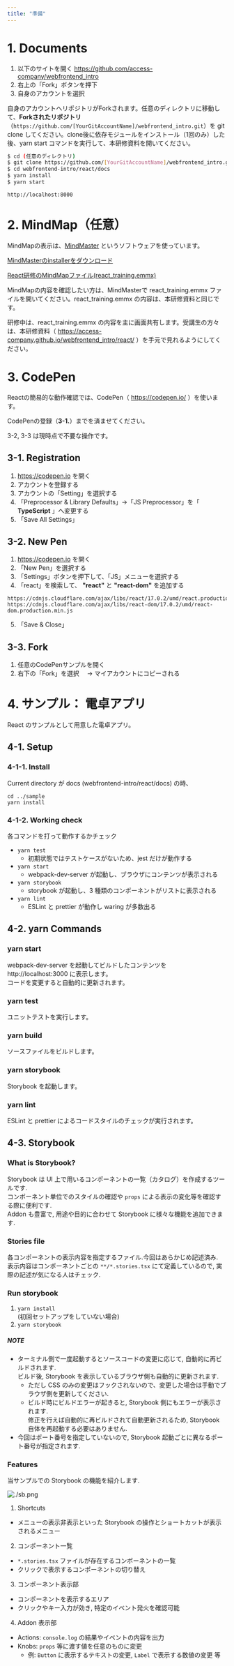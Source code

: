 ```yaml
---
title: "準備"
---
```


# 1. Documents

1. 以下のサイトを開く
https://github.com/access-company/webfrontend_intro
2. 右上の「Fork」ボタンを押下
3. 自身のアカウントを選択

自身のアカウントへリポジトリがForkされます。任意のディレクトリに移動して、**Forkされたリポジトリ** （`https://github.com/[YourGitAccountName]/webfrontend_intro.git`）を git clone してください。clone後に依存モジュールをインストール（1回のみ）した後、yarn start コマンドを実行して、本研修資料を開いてください。

```bash
$ cd (任意のディレクトリ)
$ git clone https://github.com/[YourGitAccountName]/webfrontend_intro.git   // Your account repository
$ cd webfrontend-intro/react/docs
$ yarn install
$ yarn start

http://localhost:8000
```


# 2. MindMap（任意）

MindMapの表示は、[MindMaster](https://www.edrawsoft.com/jp/mindmaster/) というソフトウェアを使っています。

[MindMasterのinstallerをダウンロード](https://drive.google.com/open?id=1txrzEQD-_DutWx6bciAL1vM8hMUAkRlV)

[React研修のMindMapファイル(react_training.emmx)](https://drive.google.com/open?id=1XNs1w0YVVRLVVV03vuULRP-_WNv6nM4-)

MindMapの内容を確認したい方は、MindMasterで react_training.emmx ファイルを開いてください。react_training.emmx の内容は、本研修資料と同じです。

研修中は、react_training.emmx の内容を主に画面共有します。受講生の方々は、本研修資料（ https://access-company.github.io/webfrontend_intro/react/ ）を手元で見れるようにしてください。


# 3. CodePen

Reactの簡易的な動作確認では、CodePen（ https://codepen.io/ ）を使います。

CodePenの登録（**3-1.**）までを済ませてください。

3-2, 3-3 は現時点で不要な操作です。

## 3-1. Registration

1. https://codepen.io を開く
2. アカウントを登録する
3. アカウントの「Setting」を選択する
4. 「Preprocessor & Library Defaults」→「JS Preprocessor」を「 **TypeScript** 」へ変更する
5. 「Save All Settings」

## 3-2. New Pen

1. https://codepen.io を開く
2. 「New Pen」を選択する
3. 「Settings」ボタンを押下して、「JS」メニューを選択する
4. 「react」を検索して、 **"react"** と **"react-dom"** を追加する
  ```
  https://cdnjs.cloudflare.com/ajax/libs/react/17.0.2/umd/react.production.min.js
  https://cdnjs.cloudflare.com/ajax/libs/react-dom/17.0.2/umd/react-dom.production.min.js
  ```
5. 「Save & Close」

## 3-3. Fork

1. 任意のCodePenサンプルを開く
2. 右下の「Fork」を選択
　→ マイアカウントにコピーされる

# 4. サンプル： 電卓アプリ

React のサンプルとして用意した電卓アプリ。

## 4-1. Setup

### 4-1-1. Install

Current directory が docs (webfrontend-intro/react/docs) の時、
```
cd ../sample
yarn install
```

### 4-1-2. Working check

各コマンドを打って動作するかチェック  

* `yarn test`
  * 初期状態ではテストケースがないため、jest だけが動作する
* `yarn start`
  * webpack-dev-server が起動し、ブラウザにコンテンツが表示される
* `yarn storybook`
  * storybook が起動し、3 種類のコンポーネントがリストに表示される
* `yarn lint`
  * ESLint と prettier が動作し waring が多数出る

## 4-2. yarn Commands

### yarn start

webpack-dev-server を起動してビルドしたコンテンツを http://localhost:3000 に表示します。  
コードを変更すると自動的に更新されます。

### yarn test

ユニットテストを実行します。

### yarn build

ソースファイルをビルドします。

### yarn storybook

Storybook を起動します。

### yarn lint

ESLint と prettier によるコードスタイルのチェックが実行されます。

## 4-3. Storybook

### What is Storybook?

Storybook は UI 上で用いるコンポーネントの一覧（カタログ）を作成するツールです.  
コンポーネント単位でのスタイルの確認や `props` による表示の変化等を確認する際に便利です.  
Addon も豊富で, 用途や目的に合わせて Storybook に様々な機能を追加できます.

### Stories file

各コンポーネントの表示内容を指定するファイル.今回はあらかじめ記述済み.  
表示内容はコンポーネントごとの `**/*.stories.tsx` にて定義しているので, 実際の記述が気になる人はチェック.

### Run storybook

1. `yarn install`  
(初回セットアップをしていない場合)
2. `yarn storybook`

##### NOTE

* ターミナル側で一度起動するとソースコードの変更に応じて, 自動的に再ビルドされます.  
ビルド後, Storybook を表示しているブラウザ側も自動的に更新されます.
  * ただし CSS のみの変更はフックされないので、変更した場合は手動でブラウザ側を更新してください.
  * ビルド時にビルドエラーが起きると, Storybook 側にもエラーが表示されます.  
  修正を行えば自動的に再ビルドされて自動更新されるため, Storybook 自体を再起動する必要はありません.
* 今回はポート番号を指定していないので, Storybook 起動ごとに異なるポート番号が指定されます.

### Features

当サンプルでの Storybook の機能を紹介します.

![./sb.png](./sb.png)

1. Shortcuts
  * メニューの表示非表示といった Storybook の操作とショートカットが表示されるメニュー
2. コンポーネント一覧
  * `*.stories.tsx` ファイルが存在するコンポーネントの一覧
  * クリックで表示するコンポーネントの切り替え
3. コンポーネント表示部
  * コンポーネントを表示するエリア
  * クリックやキー入力が効き, 特定のイベント発火を確認可能
4. Addon 表示部
  * Actions: `console.log` の結果やイベントの内容を出力
  * Knobs: `props` 等に渡す値を任意のものに変更
    * 例: `Button` に表示するテキストの変更, `Label` で表示する数値の変更 等